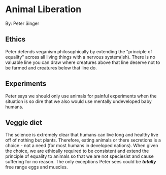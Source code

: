 # Animal Liberation

By: Peter Singer

## Ethics

Peter defends veganism philosophically by extending the "principle of equality" across all living things with a nervous system(ish). There is no valuable line you can draw where creatures above that line deserve not to be farmed and creatures below that line do.

## Experiments

Peter says we should only use animals for painful experiments when the situation is so dire that we also would use mentally undeveloped baby humans.

## Veggie diet

The science is extremely clear that humans can live long and healthy live off of nothing but plants. Therefore, eating animals or there secretions is a choice - not a need (for most humans in developed nations). When given the choice, we are ethically required to be consistent and extend the principle of equality to animals so that we are not speciesist and cause suffering for no reason. The only exceptions Peter sees could be **_totally_** free range eggs and muscles.
